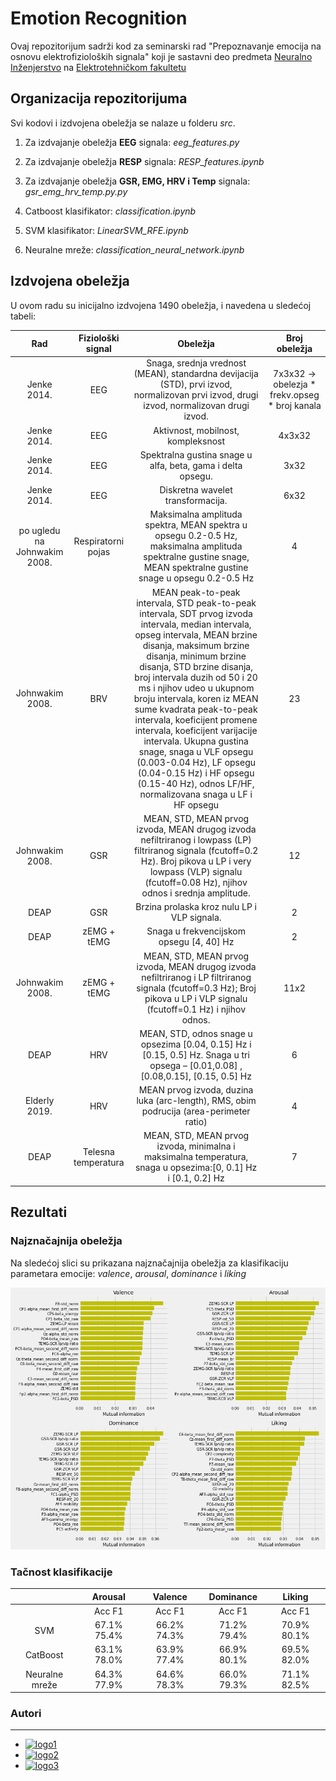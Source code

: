 # Emotion Recognition

Ovaj repozitorijum sadrži kod za seminarski rad "Prepoznavanje emocija na osnovu elektrofizioloških signala" koji je sastavni deo predmeta [Neuralno Inženjerstvo](http://automatika.etf.bg.ac.rs/sr/13m051ni) na [Elektrotehničkom fakultetu](https://www.etf.bg.ac.rs/)

## Organizacija repozitorijuma

Svi kodovi i izdvojena obeležja se nalaze u folderu *src*. 

1. Za izdvajanje obeležja **EEG** signala: *eeg_features.py*

2. Za izdvajanje obeležja **RESP** signala: *RESP_features.ipynb*

3. Za izdvajanje obeležja **GSR, EMG, HRV i Temp** signala: *gsr_emg_hrv_temp.py.py*

4. Catboost klasifikator: *classification.ipynb*

5. SVM klasifikator: *LinearSVM_RFE.ipynb*
 
6. Neuralne mreže: *classification_neural_network.ipynb* 

## Izdvojena obeležja

U ovom radu su inicijalno izdvojena 1490 obeležja, i navedena u sledećoj tabeli:

| Rad       | Fiziološki signal           | Obeležja  | Broj obeležja|
| :-------------: |:-------------:| :-----:|:-----:|
| Jenke 2014.      | EEG | Snaga, srednja vrednost (MEAN), standardna devijacija (STD), prvi izvod, normalizovan prvi izvod, drugi izvod, normalizovan drugi izvod. |7x3x32 -> obelezja * frekv.opseg * broj kanala|
| Jenke 2014.      | EEG      |   Aktivnost, mobilnost, kompleksnost|4x3x32|
| Jenke 2014. | EEG      |   Spektralna gustina snage u alfa, beta, gama i delta opsegu. |3x32|
| Jenke 2014.      | EEG | Diskretna wavelet transformacija. |6x32|
| po ugledu na Johnwakim 2008.      | Respiratorni pojas   |   Maksimalna amplituda spektra, MEAN spektra u opsegu 0.2-0.5 Hz, maksimalna amplituda spektralne gustine snage, MEAN spektralne gustine snage u opsegu 0.2-0.5 Hz|4|
| Johnwakim 2008.| BRV    |MEAN peak-to-peak intervala, STD peak-to-peak intervala, SDT prvog izvoda intervala, median intervala, opseg intervala, MEAN brzine disanja, maksimum brzine disanja, minimum brzine disanja, STD brzine disanja, broj intervala duzih od 50 i 20 ms i njihov udeo u ukupnom broju intervala, koren iz MEAN sume kvadrata peak-to-peak intervala, koeficijent promene intervala, koeficijent varijacije intervala. Ukupna gustina snage, snaga u VLF opsegu (0.003-0.04 Hz), LF opsegu (0.04-0.15 Hz) i HF opsegu (0.15-40 Hz), odnos LF/HF, normalizovana snaga u LF i HF opsegu|23|
| Johnwakim 2008.    | GSR | MEAN, STD, MEAN prvog izvoda, MEAN drugog izvoda nefiltriranog i lowpass (LP) filtriranog signala (fcutoff=0.2 Hz). Broj pikova u LP i very lowpass (VLP) signalu (fcutoff=0.08 Hz), njihov odnos i srednja amplitude.|12|
| DEAP   | GSR     |  Brzina prolaska kroz nulu LP i VLP signala. |2|
| DEAP | zEMG + tEMG    |   Snaga u frekvencijskom opsegu [4, 40] Hz|2|
| Johnwakim 2008.|   zEMG + tEMG   | MEAN, STD, MEAN prvog izvoda, MEAN drugog izvoda nefiltriranog i LP filtriranog signala (fcutoff=0.3 Hz); Broj pikova u LP i VLP signalu (fcutoff=0.1 Hz) i njihov odnos.|11x2|
| DEAP     | HRV          | MEAN, STD, odnos snage u opsezima [0.04, 0.15] Hz i [0.15, 0.5] Hz. Snaga u tri opsega – [0.01,0.08] , [0.08,0.15], [0.15, 0.5]   Hz|6|
| Elderly 2019. | HRV     |  MEAN prvog izvoda, duzina luka (arc-length), RMS, obim podrucija (area-perimeter ratio)|4|
| DEAP | Telesna temperatura     |    MEAN, STD, MEAN prvog izvoda, minimalna i maksimalna temperatura, snaga u opsezima:[0, 0.1] Hz i [0.1, 0.2] Hz|7|


## Rezultati

### Najznačajnija obeležja

Na sledećoj slici su prikazana najznačajnija obeležja za klasifikaciju parametara emocije: *valence*, *arousal*, *dominance* i *liking*

![sl1](https://github.com/nebojsa55/EmotionRecognition/blob/master/pics/feature_info.png)

### Tačnost klasifikacije


|      |   **Arousal**        | **Valence**  | **Dominance**|**Liking** | 
| :-------------: |:-------------:| :-----:|:------:|:------: | 
|   | Acc   F1 | Acc   F1 |Acc   F1|Acc   F1| 
| SVM|67.1% 75.4% |66.2% 74.3% |71.2% 79.4% | 70.9% 80.1%| 
| CatBoost      |63.1% 78.0% |  63.9% 77.4%| 66.9% 80.1%|69.5% 82.0%|  
| Neuralne mreže | 64.3% 77.9%|64.6% 78.3% | 66.0% 79.3% |71.1% 82.5%|  
### Autori
------------
* [![logo1](https://img.shields.io/github/followers/cokoladnomleko?label=Tamara%20Stajic&style=social)](https://github.com/cokoladnomleko)
* [![logo2](https://img.shields.io/github/followers/doxiekong?label=Jelena%20Jovanovic&style=social)](https://github.com/doxiekong)
* [![logo3](https://img.shields.io/github/followers/nebojsa55?label=nebojsa%20Jovanovic&style=social)](https://github.com/nebojsa55)
